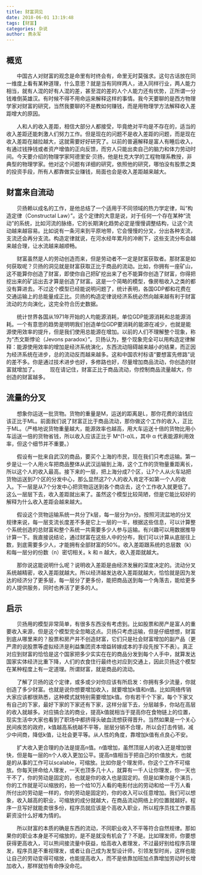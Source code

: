 ```yaml
---
title: 财富洞见
date: 2018-06-01 13:19:48
tags: [财富]
categories: 杂说
author: 费永军
---
```

## 概览
&emsp;&emsp;中国古人对财富的观念是命里有时终会有，命里无时莫强求。这句古话放在同一维度上看有某种道理，什么意思？就是当有同样两人，进入同样行业，两人能力相当，就有人混的好有人混的差，甚至混的差的人个人能力还有优势，正所谓一分钱难倒英雄汉。有时候不得不用命运来解释这样的事情。我今天要聊的是西方物理学家对财富的研究，当然我要聊的不是教如何赚钱，而是用物理学方法解释收入差距增大的原因。

&emsp;&emsp;人和人的收入差距，相信大部分人都接受，毕竟绝对平均是不存在的，适当的收入差距还能刺激人们努力工作。但是现在的问题不是收入差距的问题，而是现在收入差距在越拉越大，这就需要好好研究了。以前的普遍解释是富人有睡后收入，有通过钱挣钱或者资产增值的正向反馈，而穷人只能出卖自己的脑力和体力劳动时间。今天要介绍的物理学家阿德里安·贝扬，他是杜克大学的工程物理系教授，非典型的物理学家。他对这个问题有详细的研究，依照他的研究，哪怕没有股票之类的投资手段，所有人都靠做实业赚钱，局面也会是收入差距越来越大。

## 财富来自流动
&emsp;&emsp;贝扬赖以成名的工作，是他总结了一个适用于不同领域的热力学定律，叫“构造定律（Constructal Law）”。这个定律的大意是说，对于任何一个存在某种“流动”的系统，比如河流的脉络，它的长期演化趋势必定是慢慢调整结构，让这个流动越来越容易。比如说有一条河来到平原地带，它会慢慢的分叉，分出各种支流，支流还会再分支流。构造定律就说，在河水经年累月的冲刷下，这些支流分布会越来越合理，让水流越来越顺畅。

&emsp;&emsp;财富虽然是人的劳动创造而来，但是劳动者不一定是财富获取者。那财富是如何获取呢？贝扬的洞见就是财富获取正比于商品的流动。比如，你拥有一座矿山，这不能算你创造了财富，即使你自己把矿挖出来了也不能算你创造了财富，你得把挖出来的矿运出去才算是创造了财富。这是一个简略的模型，像房租收入之类的都没有算进去。不过这个模型已经能说明问题了，统计表明，各国GDP都和花费在交通运输上的总能量成正比。贝扬的构造定律说经济系统必然向越来越有利于财富流动的方向演化，这完全符合历史数据。

&emsp;&emsp;统计世界各国从1971年开始的人均能源消耗，单位GDP能源消耗和总能源消耗。一个有意思的趋势是明明我们创造单位GDP要消耗的能源在减少，也就是能源使用效率的提升，但是我们使用总能源在增加。以前的人们不理解整个现象，称为“杰文斯悖论（Jevons paradox）”。贝扬认为，整个现象完全可以用构造定律解释：能源使用效率的增加是经济系统演化，东西流动阻碍越来越小的结果，而正因为经济系统在进步，总的流动反而越来越多。这和中国农村标语“要想富先修路”说的差不多。你是通过技术进步也好，多修路也好，尽量增加商品流动，你创造的财富就增加了。
&emsp;&emsp;现在请记住，财富正比于商品流动，你控制商品流量越大，你创造的财富越多。

## 流量的分叉

&emsp;&emsp;想象你运送一批货物。货物的重量是M，运送的距离是L，那你花费的油钱应该正比于ML。前面我们说了财富正比于商品流动，那你做这个工作的收入，正比于ML。（严格地说货物重量越大，能源效率也越高，用大车运送十倍的货物比用小车运送一倍的货物省钱，所以收入应该正比于 M^(1-α)L，其中 α 代表能源利用效率，但这个细节并不重要。）

&emsp;&emsp;假设有一批来自武汉的商品，要买个上海的市民，现在我们只考虑运输。第一步是让一个人用火车把商品整体从武汉运输到上海，这个工作的货物量重距离长，所以这个人的收入最高。接下来的一层，把上海分成7个区，让7个人从火车站把货物运送到7个区的分发中心，那么显然这7个人的收入肯定不如第一个人的收入。下一层是从7个分发中心把货物运送到各个商店去，这个工作收入就更低了。这么一层层下去，收入差距就出来了。虽然这个模型比较简陋，但是它能比较好的解释为什么收入差距会越来越大。

&emsp;&emsp;假设这个货物运输系统一共分了k层，每一层分为n分。按照河流盆地的分叉规律来说，每一层支流长度差不多是它上一层的一半，根据这些信息，可以计算整个系统创造的总财富和整个系统一共需要多少人参与运输。有兴趣可以用数据推导计算一下。我直接说结论，通过财富在这些人中的分布，我们可以计算从底层往上数，到底需要多少人，才能拥有全部财富的50%。收入差距跟系统的总层数（k）和每一层分的份数（n）密切相关。k 和 n 越大，收入差距就越大。

&emsp;&emsp;那你说这能说明什么呢？说明收入差距是由经济发展的深度决定的。流动分叉系统越精密，收入差距就越大。所以经济越发达收入差距就越大，恰恰就是因为发达的经济分了更多层，每一层分了更多份，能把商品送到每一个角落去，能给更多的人提供服务，同时也养活了更多的人。


## 启示
&emsp;&emsp;贝扬用的模型非常简单，有很多东西没有考虑到。比如股票和房产是富人的重要收入来源，但是这个模型完全忽略这点。贝扬只考虑运输，但是仔细想想，财富到底从哪里来的？股票和房产并不创造财富，它们只是社会财富增加的副产品（更严肃的说股票等虚拟经济是利益集团资本增益转嫁成本的手段先按下不表）。真正对应到财富的恰恰是这个国家把多少实实在在的商品分发到每个人手中，就算发达国家实体经济比重下降，人们的衣食住行最终也对应到交通上，因此贝扬这个模型在某种程度上有一定道理。所谓财富，就是商品的流动。

&emsp;&emsp;了解了贝扬的这个定律，或多或少对你应该有所启发：你拥有多少流量，你就创造了多少财富。也就是说你想要增加收入，就要增加k值和n值。比如网络传销大家应该都很熟悉，这种模式就特别需要增加k值。你有若干个下家，每个下家又有自己的下家，最好下家的下家还有下家，这样分层下去，分层越多，你站在高层的收入就越多。对应搞合法的商业，提高k值就相当于提高你在食物链上的位置，现实生活中大家也看到了职场中都挤得头破血流想获得晋升。当然如果是一个关心民间疾苦的政府，k值越高系统越不平等，层层分销不合理，所以会打击传销，减少中间商，降低k值，让社会更平等。从人性的角度，靠增加k值有点良心不安。

&emsp;&emsp;扩大收入更合理的办法是提高n值。n值增加，虽然顶层人的收入还是增加很快，但是每一层的n个人收入更加公平。提高n值相当于把自己的价值放大，也就是的从事的工作可以scalable，可缩放。比如你是个理发师，你这个工作不可缩放。你每天拼命给人理发，一天也顶多几十人，就算有一千人让你理发，你一天也干不了，你的劳动是固定的，也就是你的收入也是固定的。但是如果你是个演员，你的工作就是可以缩放的，拍一个给10万人看的电影付出的劳动和给一千万人看所付出的劳动是一样的，你的劳动是固定的，你的收入可以任意增加。我们可以想象，收入越高的职业，可缩放的成分就越大，在商品流动网络上的位置就越好。程序一旦写好就能卖很多份，程序员就应该是个高收入职业，所以程序员找工作要高薪资没什么好难为情的。

&emsp;&emsp;所以财富的本质的确是东西的流动，不同职业收入不平等符合自然规律。那如果你的职业本身是不可缩放的，是不是就没有机会了？不是。比如理发师，你要想获得更高收入，可以熊间接流量中获益，给高收入者理发，不过最好别给程序员理发，程序员是不重视理发，或者让自己成为发型设计师，引领发型时尚，这样也能让自己的劳动变得可缩放，也能提高收入，而不是依靠加班加点靠增加劳动时长增加收入，那样就怕有命挣没命花。
